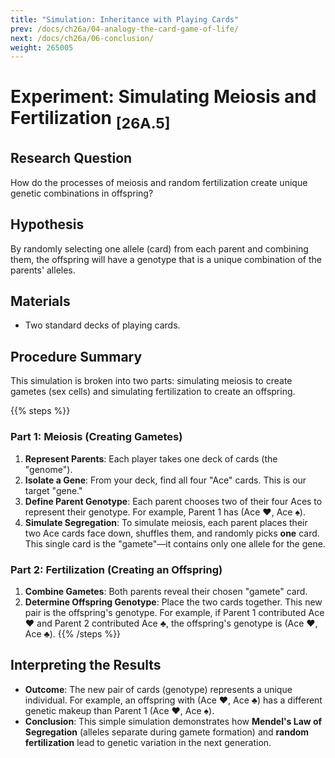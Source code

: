 ```yaml
---
title: "Simulation: Inheritance with Playing Cards"
prev: /docs/ch26a/04-analogy-the-card-game-of-life/
next: /docs/ch26a/06-conclusion/
weight: 265005
---
```


# Experiment: Simulating Meiosis and Fertilization <sub>[26A.5]</sub>

## Research Question
How do the processes of meiosis and random fertilization create unique genetic combinations in offspring?

## Hypothesis
By randomly selecting one allele (card) from each parent and combining them, the offspring will have a genotype that is a unique combination of the parents' alleles.

## Materials
- Two standard decks of playing cards.

## Procedure Summary
This simulation is broken into two parts: simulating meiosis to create gametes (sex cells) and simulating fertilization to create an offspring.

{{% steps %}}
### **Part 1: Meiosis (Creating Gametes)**
1.  **Represent Parents**: Each player takes one deck of cards (the "genome").
2.  **Isolate a Gene**: From your deck, find all four "Ace" cards. This is our target "gene."
3.  **Define Parent Genotype**: Each parent chooses two of their four Aces to represent their genotype. For example, Parent 1 has (Ace ♥, Ace ♠).
4.  **Simulate Segregation**: To simulate meiosis, each parent places their two Ace cards face down, shuffles them, and randomly picks **one** card. This single card is the "gamete"—it contains only one allele for the gene.

### **Part 2: Fertilization (Creating an Offspring)**
1.  **Combine Gametes**: Both parents reveal their chosen "gamete" card.
2.  **Determine Offspring Genotype**: Place the two cards together. This new pair is the offspring's genotype. For example, if Parent 1 contributed Ace ♥ and Parent 2 contributed Ace ♣, the offspring's genotype is (Ace ♥, Ace ♣).
{{% /steps %}}

## Interpreting the Results
- **Outcome**: The new pair of cards (genotype) represents a unique individual. For example, an offspring with (Ace ♥, Ace ♣) has a different genetic makeup than Parent 1 (Ace ♥, Ace ♠).
- **Conclusion**: This simple simulation demonstrates how **Mendel's Law of Segregation** (alleles separate during gamete formation) and **random fertilization** lead to genetic variation in the next generation.